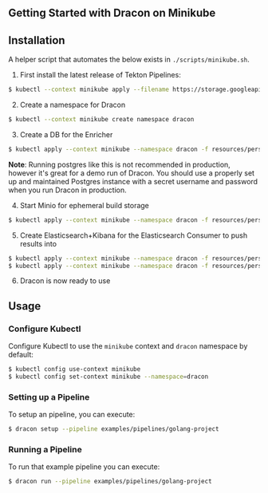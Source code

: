 ## Getting Started with Dracon on Minikube

## Installation

A helper script that automates the below exists in `./scripts/minikube.sh`.

1. First install the latest release of Tekton Pipelines:
```bash
$ kubectl --context minikube apply --filename https://storage.googleapis.com/tekton-releases/pipeline/latest/release.yaml
```
2. Create a namespace for Dracon
```bash
$ kubectl --context minikube create namespace dracon
```
3. Create a DB for the Enricher
```bash
$ kubectl apply --context minikube --namespace dracon -f resources/persistence/enricher-db/k8s.yaml
```
**Note**: Running postgres like this is not recommended in production, however it's great for a demo run of Dracon. You should use a properly set up and maintained Postgres instance with a secret username and password when you run Dracon in production.

4. Start Minio for ephemeral build storage
```bash
$ kubectl apply --context minikube --namespace dracon -f resources/persistence/minio-storage/k8s.yaml
```
5. Create Elasticsearch+Kibana for the Elasticsearch Consumer to push results into
```bash
$ kubectl apply --context minikube --namespace dracon -f resources/persistence/elasticsearch-kibana/elasticsearch.yaml
$ kubectl apply --context minikube --namespace dracon -f resources/persistence/elasticsearch-kibana/kibana.yaml
```
6. Dracon is now ready to use


## Usage

### Configure Kubectl

Configure Kubectl to use the `minikube` context and `dracon` namespace by default:
```bash
$ kubectl config use-context minikube
$ kubectl config set-context minikube --namespace=dracon
```

### Setting up a Pipeline
To setup an pipeline, you can execute:
```bash
$ dracon setup --pipeline examples/pipelines/golang-project
```

### Running a Pipeline
To run that example pipeline you can execute:
```bash
$ dracon run --pipeline examples/pipelines/golang-project
```
